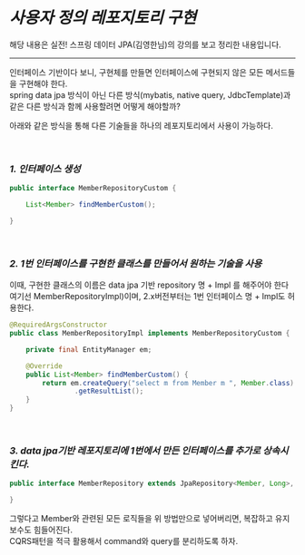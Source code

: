 # **_사용자 정의 레포지토리 구현_**

해당 내용은 실전! 스프링 데이터 JPA(김영한님)의 강의를 보고 정리한 내용입니다.

---

인터페이스 기반이다 보니, 구현체를 만들면 인터페이스에 구현되지 않은 모든 메서드들을 구현해야 한다.  
 spring data jpa 방식이 아닌 다른 방식(mybatis, native query, JdbcTemplate)과 같은 다른 방식과 함께 사용할려면 어떻게 해야할까?

아래와 같은 방식을 통해 다른 기술들을 하나의 레포지토리에서 사용이 가능하다.

 </br>

### **_1. 인터페이스 생성_**

```java
public interface MemberRepositoryCustom {

    List<Member> findMemberCustom();

}
```

</br>

### **_2. 1번 인터페이스를 구현한 클래스를 만들어서 원하는 기술을 사용_**

이때, 구현한 클래스의 이름은 data jpa 기반 repository 명 + Impl 를 해주어야 한다 여기선 MemberRepositoryImpl)이며, 2.x버전부터는 1번 인터페이스 명 + Impl도 허용한다.

```java
@RequiredArgsConstructor
public class MemberRepositoryImpl implements MemberRepositoryCustom {

    private final EntityManager em;

    @Override
    public List<Member> findMemberCustom() {
        return em.createQuery("select m from Member m ", Member.class)
                .getResultList();
    }
}
```

</br>

### **_3. data jpa기반 레포지토리에 1번에서 만든 인터페이스를 추가로 상속시킨다._**

```java
public interface MemberRepository extends JpaRepository<Member, Long>, MemberRepositoryCustom {

}
```

그렇다고 Member와 관련된 모든 로직들을 위 방법만으로 넣어버리면, 복잡하고 유지보수도 힘들어진다.  
CQRS패턴을 적극 활용해서 command와 query를 분리하도록 하자.
